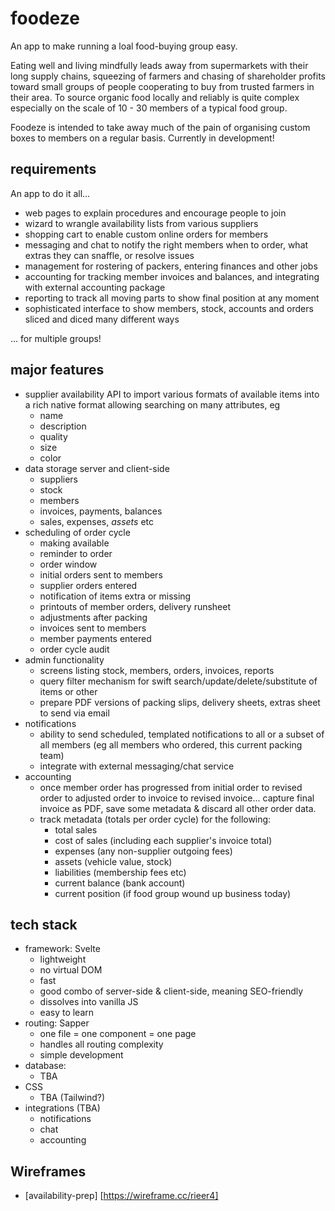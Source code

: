 # foodeze
An app to make running a loal food-buying group easy.

Eating well and living mindfully leads away from supermarkets with their long supply chains, squeezing of farmers and chasing of shareholder profits toward small groups of people cooperating to buy from trusted farmers in their area. To source organic food locally and reliably is quite complex especially on the scale of 10 - 30 members of a typical food group. 

Foodeze is intended to take away much of the pain of organising custom boxes to members on a regular basis. Currently in development!

## requirements
An app to do it all... 
* web pages to explain procedures and encourage people to join
* wizard to wrangle availability lists from various suppliers
* shopping cart to enable custom online orders for members
* messaging and chat to notify the right members when to order, what extras they can snaffle, or resolve issues
* management for rostering of packers, entering finances and other jobs
* accounting for tracking member invoices and balances, and integrating with external accounting package
* reporting to track all moving parts to show final position at any moment
* sophisticated interface to show members, stock, accounts and orders sliced and diced many different ways

... for multiple groups!

## major features
* supplier availability API to import various formats of available items into a rich native format allowing searching on many attributes, eg
  * name
  * description
  * quality
  * size
  * color
* data storage server and client-side
  * suppliers 
  * stock
  * members
  * invoices, payments, balances
  * sales, expenses, *assets* etc
* scheduling of order cycle
  * making available
  * reminder to order
  * order window
  * initial orders sent to members
  * supplier orders entered
  * notification of items extra or missing
  * printouts of member orders, delivery runsheet
  * adjustments after packing
  * invoices sent to members
  * member payments entered
  * order cycle audit
* admin functionality
  * screens listing stock, members, orders, invoices, reports
  * query filter mechanism for swift search/update/delete/substitute of items or other
  * prepare PDF versions of packing slips, delivery sheets, extras sheet to send via email
* notifications
  * ability to send scheduled, templated notifications to all or a subset of all members (eg all members who ordered, this current packing team)
  * integrate with external messaging/chat service
* accounting
  * once member order has progressed from initial order to revised order to adjusted order to invoice to revised invoice... capture final invoice as PDF, save some metadata & discard all other order data.
  * track metadata (totals per order cycle) for the following:
    * total sales 
    * cost of sales (including each supplier's invoice total)
    * expenses (any non-supplier outgoing fees)
    * assets (vehicle value, stock)
    * liabilities (membership fees etc)
    * current balance (bank account)
    * current position (if food group wound up business today)
   
## tech stack
* framework: Svelte
  * lightweight
  * no virtual DOM
  * fast
  * good combo of server-side & client-side, meaning SEO-friendly
  * dissolves into vanilla JS
  * easy to learn
* routing: Sapper
  * one file = one component = one page
  * handles all routing complexity
  * simple development
* database:
  * TBA
* CSS
  * TBA (Tailwind?)
* integrations (TBA)
  * notifications
  * chat
  * accounting

## Wireframes
* [availability-prep] [https://wireframe.cc/rieer4]


